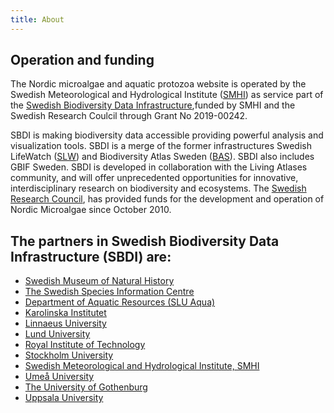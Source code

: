 ```yaml
---
title: About
---
```


## Operation and funding

The Nordic microalgae and aquatic protozoa website is operated by the Swedish Meteorological and Hydrological Institute ([SMHI](http://www.smhi.se/en)) as service part of the [Swedish Biodiversity Data Infrastructure](https://biodiversitydata.se/),funded by SMHI and the Swedish Research Coulcil through Grant No 2019-00242.

SBDI is making biodiversity data accessible providing powerful analysis and visualization tools. SBDI is a merge of the former infrastructures Swedish LifeWatch ([SLW](https://www.slu.se/en/subweb/swedish-lifewatch/)) and Biodiversity Atlas Sweden ([BAS](https://www.nrm.se/en/forskningochsamlingar/bioinformatikochgenetik/varforskning/svenskbiodiversitetsdatainfrastrukturgbifsweden.9004662.html)). SBDI also includes GBIF Sweden. SBDI is developed in collaboration with the Living Atlases community, and will offer unprecedented opportunities for innovative, interdisciplinary research on biodiversity and ecosystems. The [Swedish Research Council](https://www.vr.se/english.html), has provided funds for the development and operation of Nordic Microalgae since October 2010.  

## The partners in Swedish Biodiversity Data Infrastructure (SBDI) are:

* [Swedish Museum of Natural History](https://www.nrm.se/en/16.html)
* [The Swedish Species Information Centre](https://www.artdatabanken.se/en/)
* [Department of Aquatic Resources (SLU Aqua)](https://www.slu.se/en/departments/aquatic-resources1/)
* [Karolinska Institutet](https://ki.se/en)
* [Linnaeus University](https://lnu.se/en/)
* [Lund University](https://www.lunduniversity.lu.se//)
* [Royal Institute of Technology](https://www.kth.se/en)
* [Stockholm University](https://www.su.se/english/)
* [Swedish Meteorological and Hydrological Institute, SMHI](http://www.smhi.se/en)
* [Umeå University](http://www.umu.se/english/?languageId=1)
* [The University of Gothenburg](http://gu.se/english/)
* [Uppsala University](https://www.uu.se/en/)
